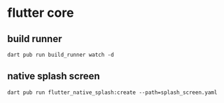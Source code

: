 # flutter core

## build runner
```
dart pub run build_runner watch -d
```
## native splash screen
```
dart pub run flutter_native_splash:create --path=splash_screen.yaml
```